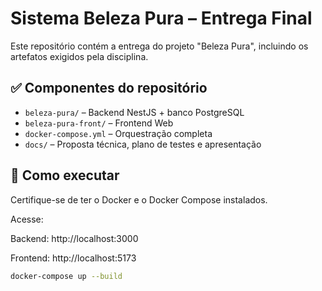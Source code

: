 # Sistema Beleza Pura – Entrega Final

Este repositório contém a entrega do projeto "Beleza Pura", incluindo os artefatos exigidos pela disciplina.

## ✅ Componentes do repositório

- `beleza-pura/` – Backend NestJS + banco PostgreSQL
- `beleza-pura-front/` – Frontend Web
- `docker-compose.yml` – Orquestração completa
- `docs/` – Proposta técnica, plano de testes e apresentação

## 🚀 Como executar

Certifique-se de ter o Docker e o Docker Compose instalados.

Acesse:

Backend: http://localhost:3000

Frontend: http://localhost:5173

```bash
docker-compose up --build
